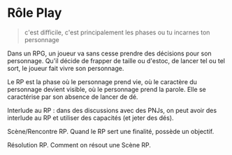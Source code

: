 # Rôle Play

> c'est difficile, c'est principalement les phases ou tu incarnes ton personnage

Dans un RPG, un joueur va sans cesse prendre des décisions pour son personnage. Qu'il décide de frapper de taille ou d'estoc, de lancer tel ou tel sort, le joueur fait vivre son personnage. 

Le RP est la phase où le personnage prend vie, où le caractère du personnage devient visible, où le personnage prend la parole. Elle se caractérise par son absence de lancer de dé. 

Interlude au RP : dans des discussions avec des PNJs, on peut avoir des interlude au RP et utiliser des capacités  (et jeter des dés). 

Scène/Rencontre RP. Quand le RP sert une finalité, possède un objectif.

Résolution RP. Comment on résout une Scène RP.